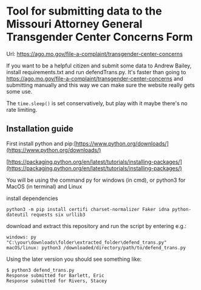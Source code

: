 # Tool for submitting data to the Missouri Attorney General Transgender Center Concerns Form

Url: https://ago.mo.gov/file-a-complaint/transgender-center-concerns

If you want to be a helpful citizen and submit some data to Andrew Bailey, install requirements.txt and run defendTrans.py. It's faster than going to https://ago.mo.gov/file-a-complaint/transgender-center-concerns and submitting manually and this way we can make sure the website really gets some use.

The `time.sleep()` is set conservatively, but play with it maybe there's no rate limiting.

## Installation guide

First install python and pip:[https://www.python.org/downloads/](https://www.python.org/downloads/)

[https://packaging.python.org/en/latest/tutorials/installing-packages/](https://packaging.python.org/en/latest/tutorials/installing-packages/)

You will be using the command py for windows (in cmd), or python3 for MacOS (in terminal) and Linux

install dependencies

    python3 -m pip install certifi charset-normalizer Faker idna python-dateutil requests six urllib3

download and extract this repository and run the script by entering e.g.:

    windows: py "C:\your\downloads\folder\extracted_folder\defend_trans.py"
    macOS/linux: python3 /downloaded/directory/path/to/defend_trans.py

Using the later version you should see something like:

    $ python3 defend_trans.py
    Response submitted for Barlett, Eric
    Response submitted for Rivers, Stacey
